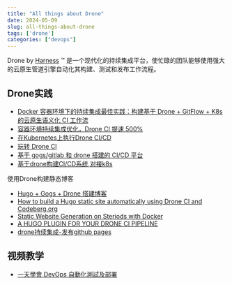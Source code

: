 ```yaml
---
title: "All things about Drone"
date: 2024-05-09
slug: all-things-about-drone
tags: ['drone']
categories: ["devops"]
---
```


Drone by [Harness](https://harness.io/) ™ 是一个现代化的持续集成平台，使忙碌的团队能够使用强大的云原生管道引擎自动化其构建、测试和发布工作流程。

## Drone实践

- [Docker 容器环境下的持续集成最佳实践：构建基于 Drone + GitFlow + K8s 的云原生语义化 CI 工作流](https://avnpc.com/p/202)
- [容器环境持续集成优化，Drone CI 提速 500%](https://avnpc.com/p/204)
- [在Kubernetes上执行Drone CI/CD](https://www.itfanr.cc/2019/07/11/run-drone-cicd-on-kubernetes/)
- [玩转 Drone CI](https://developer.aliyun.com/article/718091?spm=a2c6h.13262185.0.0.20ad7863aYuwQH)
- [基于 gogs/gitlab 和 drone 搭建的 CI/CD 平台](https://maiyang.me/post/2018-08-11-gitlab-gogs-drone-cicd/)
- [基于drone构建CI/CD系统,对接k8s](https://sealyun.com/post/ci-cd/)

使用Drone构建静态博客

- [Hugo + Gogs + Drone 搭建博客](https://henryhou.com/post/hugo+gogs+drone/)
- [How to build a Hugo static site automatically using Drone CI and Codeberg.org](https://thomas-leister.de/en/drone-ci-with-codeberg/)
- [Static Website Generation on Steriods with Docker](https://blog.hypriot.com/post/static-website-generation-on-steriods-with-docker/)
- [A HUGO PLUGIN FOR YOUR DRONE CI PIPELINE](https://cbrgm.net/blog/a-hugo-plugin-for-your-drone-ci-pipeline/)
- [drone持续集成-发布github pages]() 

## 视频教学

- [一天學會 DevOps 自動化測試及部署](https://www.udemy.com/course/devops-oneday/)

